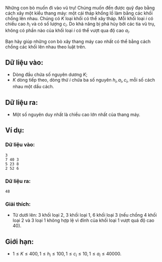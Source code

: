 Những con bò muốn đi vào vũ trụ! Chúng muốn đến được quỹ đạo bằng cách xây một kiểu thang máy: một cái tháp khổng lồ làm bằng các khối chồng lên nhau. Chúng có $K$ loại khối có thể xây tháp. Mỗi khối loại $i$ có chiều cao $h_i$ và có số lượng $c_i$. Do khả năng bị phá hủy bởi các tia vũ trụ, không có phần nào của khối loại $i$ có thể vượt qua độ cao $a_i$.

Bạn hãy giúp những con bò xây thang máy cao nhất có thể bằng cách chồng các khối lên nhau theo luật trên.

## Dữ liệu vào:
- Dòng đầu chứa số nguyên dương $K$;
- $K$ dòng tiếp theo, dòng thứ $i$ chứa ba số nguyên $h_i, a_i, c_i$, mỗi số cách nhau một dấu cách.

## Dữ liệu ra:
- Một số nguyên duy nhất là chiều cao lớn nhất của thang máy.

## Ví dụ:
### Dữ liệu vào:
```
3
7 40 3
5 23 8
2 52 6
```

### Dữ liệu ra:
```
48
```

### Giải thích:
- Từ dưới lên: $3$ khối loại $2$, $3$ khối loại $1$, $6$ khối loại $3$ (nếu chồng $4$ khối loại $2$ và $3$ loại $1$ không hợp lệ vì đỉnh của khối loại $1$ vượt quá độ cao $40$).

## Giới hạn:
- $1 ≤ K ≤ 400, 1 ≤ h_i ≤ 100, 1 ≤ c_i ≤ 10, 1 ≤ a_i ≤ 40000$.